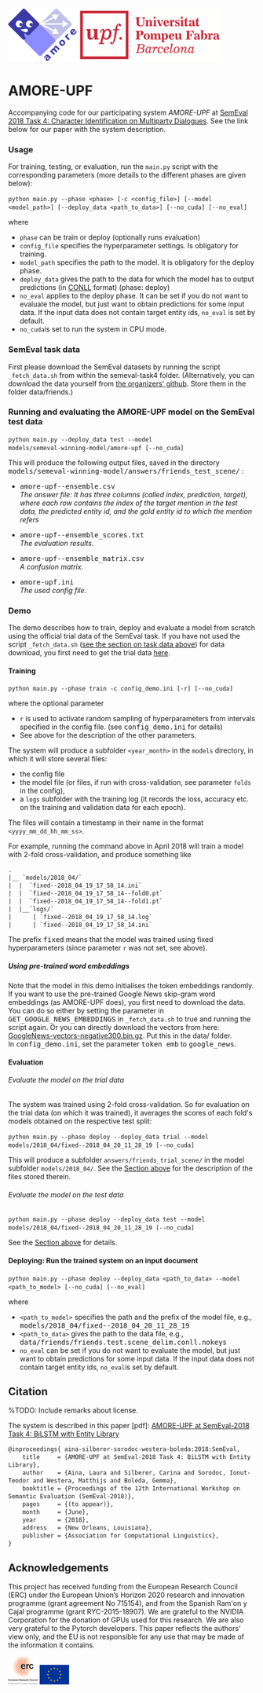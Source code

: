 ![AMORE-UPF](logos/logo-AMORE-blue-withtext.png)                  ![UPF](logos/upf-logo.png)

# AMORE-UPF  

Accompanying code for our participating system *AMORE-UPF* at [SemEval 2018 Task 4: Character Identification on Multiparty Dialogues](https://competitions.codalab.org/competitions/17310). 
See the link below for our paper with the system description. 

### Usage
For training, testing, or evaluation, run the `main.py` script with the corresponding parameters (more details to the different phases are given below): 

`python main.py --phase <phase> [-c <config_file>] [--model <model_path>] [--deploy_data <path_to_data>] [--no_cuda] [--no_eval]`

where 
- `phase` can be train or deploy (optionally runs evaluation)
- `config_file` specifies the hyperparameter settings. Is obligatory for training. 
- `model_path` specifies the path to the model. It is obligatory for the deploy phase. 
- `deploy_data` gives the path to the data for which the model has to output predictions (in [CONLL](https://competitions.codalab.org/competitions/17310#learn_the_details-evaluation) format) (phase: deploy)
- `no_eval` applies to the deploy phase. It can be set if you do not want to evaluate the model, but just want to obtain predictions for some input data. If the input data does not contain target entity ids, `no_eval` is set by default.
- `no_cuda`is set to run the system in CPU mode.

### SemEval task data
First please download the SemEval datasets by running the script `_fetch_data.sh` from within the semeval-task4 folder. (Alternatively, you can download the data yourself from [the organizers' github](https://github.com/emorynlp/semeval-2018-task4/tree/master/dat). Store them in the folder data/friends.)


### Running and evaluating the AMORE-UPF model on the SemEval test data

<code>python main.py --deploy_data test --model models/semeval-winning-model/amore-upf [--no_cuda]</code>

This will produce the following output files, saved in the directory 
<tt>models/semeval-winning-model/answers/friends_test_scene/</tt> :

- <tt>amore-upf--ensemble.csv</tt><br/>
*The answer file: It has three columns (called index, prediction, target), <br/>where each row contains the index of the target mention in the test data, the predicted entity id, and the gold entity id to which the mention refers*

- <tt>amore-upf--ensemble_scores.txt</tt> <br/>
*The evaluation results.*

- <tt>amore-upf--ensemble_matrix.csv</tt><br/>
*A confusion matrix.*

- <tt>amore-upf.ini</tt><br/>
*The used config file.*

### Demo

The demo describes how to train, deploy and evaluate a model from scratch using the official trial data of the SemEval task. If you have not used the script `_fetch_data.sh` ([see the section on task data above](#semeval-task-data)) for data download, you first need to get the trial data [here](https://competitions.codalab.org/my/datasets/download/d8e0b7e1-1c4f-4171-93e9-74339e6c759e).

#### Training
`python main.py --phase train -c config_demo.ini [-r] [--no_cuda]`

where the optional parameter 
* `r` is used to activate random sampling of hyperparameters  from intervals specified in the config file. (see <tt>config_demo.ini</tt> for details)
* See above for the description of the other parameters.

The system will produce a subfolder `<year_month>` in the `models` directory, in which it will store several files:
* the config file
* the model file (or files, if run with cross-validation, see parameter `folds` in the config), 
* a `logs` subfolder with the training log (it records the loss, accuracy etc. on the training and validation data for each epoch).

The files will contain a timestamp in their name in the format `<yyyy_mm_dd_hh_mm_ss>`. 

For example, running the command above in April 2018 will train a model with 2-fold cross-validation, and produce something like 
```
.
|__ `models/2018_04/`
|  |  `fixed--2018_04_19_17_58_14.ini`
|  |  `fixed--2018_04_19_17_58_14--fold0.pt`
|  |  `fixed--2018_04_19_17_58_14--fold1.pt`
|  |__`logs/`
|      | `fixed--2018_04_19_17_58_14.log`
|      | `fixed--2018_04_19_17_58_14.ini`
```
The prefix <tt>fixed</tt> means that the model was trained using fixed hyperparameters (since parameter `r` was not set, see above).

##### Using pre-trained word embeddings
Note that the model in this demo initialises the token embeddings randomly. If you want to use  the pre-trained Google News skip-gram word embeddings (as AMORE-UPF does), you first need to download the data. You can do so either by setting the parameter in <tt>GET_GOOGLE_NEWS_EMBEDDINGS</tt> in `_fetch_data.sh`  to true and running the script again. Or you can directly download the vectors from here: 
[GoogleNews-vectors-negative300.bin.gz](https://code.google.com/archive/p/word2vec/).
Put this in the data/ folder. <br/>
In <tt>config_demo.ini</tt>, set the parameter <tt>token emb</tt> to <tt>google_news</tt>.



#### Evaluation
###### Evaluate the model on the trial data
The system was trained using 2-fold cross-validation. So for evaluation on the trial data (on which it was trained), it averages the scores of each fold's models obtained on the respective test split:

`python main.py --phase deploy --deploy_data trial --model models/2018_04/fixed--2018_04_20_11_28_19 [--no_cuda]`

This will produce a subfolder `answers/friends_trial_scene/` in the model subfolder `models/2018_04/`. 
See the [Section above](#running-and-evaluating-the-amore-upf-model-on-the-semeval-test-data) for the description of the files stored therein.

###### Evaluate the model on the test data
`python main.py --phase deploy --deploy_data test --model models/2018_04/fixed--2018_04_20_11_28_19 [--no_cuda]`

See the [Section above](#running-and-evaluating-the-amore-upf-model-on-the-semeval-test-data) for details.


#### Deploying: Run the trained system on an input document 
`python main.py --phase deploy --deploy_data <path_to_data> --model <path_to_model> [--no_cuda] [--no_eval]`

where
* `<path_to_model>` specifies the path and the prefix of the model file, e.g., <br/>
    <tt>models/2018_04/fixed--2018_04_20_11_28_19</tt>
* `<path_to_data>` gives the path to the data file, e.g.,<br/>
    <tt>data/friends/friends.test.scene_delim.conll.nokeys</tt>
* `no_eval` can be set if you do not want to evaluate the model, but just want to obtain predictions for some input data. If the input data does not contain target entity ids, `no_eval`is set by default.

## Citation
%TODO: Include remarks about license.

The system is described in this paper [pdf]: <a target="_blank" href="http://www.coli.uni-saarland.de/~carina/semeval2018-amore_upf-final.pdf">AMORE-UPF at SemEval-2018 Task 4: BiLSTM with Entity Library</a>

```
@inproceedings{ aina-silberer-sorodoc-westera-boleda:2018:SemEval,
    title     = {AMORE-UPF at SemEval-2018 Task 4: BiLSTM with Entity Library},
    author    = {Aina, Laura and Silberer, Carina and Sorodoc, Ionut-Teodor and Westera, Matthijs and Boleda, Gemma},
    booktitle = {Proceedings of the 12th International Workshop on Semantic Evaluation (SemEval-2018)},
    pages     = {(to appear)},
    month     = {June},
    year      = {2018},
    address   = {New Orleans, Louisiana},
    publisher = {Association for Computational Linguistics},
}
```

## Acknowledgements
This project has received funding from the European Research Council (ERC) under the European Union’s Horizon 2020 research and innovation programme (grant agreement No 715154), and from the Spanish Ram\'on y Cajal programme (grant RYC-2015-18907). We are grateful to the NVIDIA Corporation for the donation of GPUs used for this research. We are also very grateful to the Pytorch developers. This paper reflects the authors' view only, and the EU is not responsible for any use that may be made of the information it contains.

![(ERC logo)](logos/LOGO-ERC.jpg)                   ![(EU flag)](logos/flag_yellow_low.jpeg)


